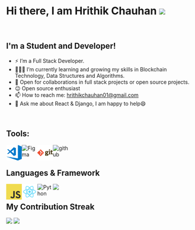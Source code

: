 ### <h1>Hi there, I am Hrithik Chauhan <img src="https://media.giphy.com/media/hvRJCLFzcasrR4ia7z/giphy.gif" width="25px"></h1>                                                                                                     
<br>                                                                           
                                                                 
 ## I'm a Student and Developer!                                                     
- ⚡ I’m a Full Stack Developer.                                  
- 👨🏽‍💻 I’m currently learning and growing my skills in Blockchain Technology, Data Structures and Algorithms.                              
- 🤝 Open for collaborations in full stack projects or open source projects.           
- 😉 Open source enthusiast  
- 📫 How to reach me: hrithikchauhan01@gmail.com             
- 💬 Ask me about React & Django, I am happy to help😄 
           
 <br>      
 
 <!--<img align="right" alt="GIF" src="https://github.com/abhisheknaiidu/abhisheknaiidu/blob/master/code.gif?raw=true" width="500" height="320" /> -->

## Tools:           
            
<img align="left" alt="Visual Studio Code" width="42px" src="https://raw.githubusercontent.com/github/explore/80688e429a7d4ef2fca1e82350fe8e3517d3494d/topics/visual-studio-code/visual-studio-code.png" />
<img align="left" alt="Figma" width="42px" src="https://img.icons8.com/windows/32/000000/figma.png"/>   
<img align="left" alt="Git" width="42px" src="https://raw.githubusercontent.com/github/explore/80688e429a7d4ef2fca1e82350fe8e3517d3494d/topics/git/git.png" />
<img align="left" alt="github" width="42px" src="https://img.icons8.com/fluent/50/000000/github.png"/>
<br><br>   
  
## Languages & Framework 
<img align="left" alt="JavaScript" width="42px" src="https://raw.githubusercontent.com/github/explore/80688e429a7d4ef2fca1e82350fe8e3517d3494d/topics/javascript/javascript.png" />
<img align="left" alt="React" width="42px" src="https://raw.githubusercontent.com/github/explore/80688e429a7d4ef2fca1e82350fe8e3517d3494d/topics/react/react.png" />
<img align="left" alt="Python" width="42px" src="https://img.icons8.com/color/48/000000/python.png" />   
<img align="left alt="Django" width="42px" src="https://img.icons8.com/color/48/000000/django.png"/>
  
<br>

## My Contribution Streak


<p>
  <img src = "https://github-readme-stats.vercel.app/api?username=Hrithik5&show_icons=true&theme=bear&line_height=25">
 
  <a href="https://github.com/Hrithik5/github-readme-streak-stats">
    <img src="https://github-readme-streak-stats.herokuapp.com/?user=Hrithik5&theme=bear&hide_border=true&background=0D1117&stroke=0000"/>
  </a>
 
 </p>
<!-- ![Hrithik's github stats](https://github-readme-stats.vercel.app/api?username=Hrithik5&show_icons=true&hide_border=truetheme=cobalt) -->

                      
